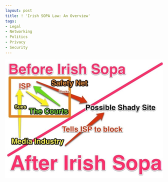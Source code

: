 ```yaml
---
layout: post
title: ! 'Irish SOPA Law: An Overview'
tags:
- Legal
- Networking
- Politics
- Privacy
- Security
---
```

![Irish SOPA Illustration](/files/2012/01/sopa.jpg)
